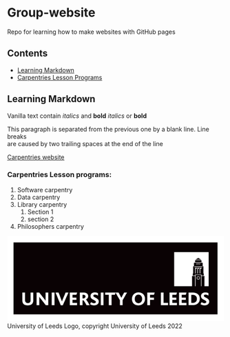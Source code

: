 # Group-website
Repo for learning how to make websites with GitHub pages

## Contents
* [Learning Markdown](#learning-markdown)
* [Carpentries Lesson Programs](#carpentries-lesson-programs)

## Learning Markdown

Vanilla text contain *italics* and **bold** _italics_ or __bold__

This paragraph is separated from the previous one by a blank line.
Line breaks   
are caused by two trailing spaces at the end of the line

[Carpentries website](https://carpentries.org/)

### Carpentries Lesson programs:
1. Software carpentry
2. Data carpentry
3. Library carpentry  
    1. Section 1  
    2.  section 2
4. Philosophers carpentry

![University of Leeds Logo](./unileedslogo.png)  
University of Leeds Logo, copyright University of Leeds 2022
